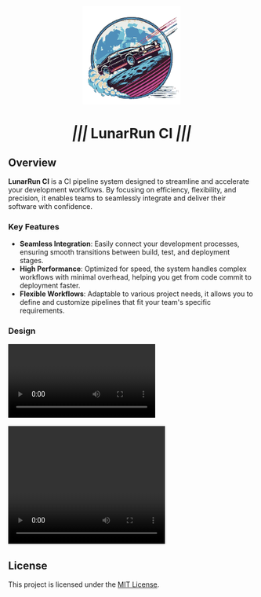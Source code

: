 
<p align="center">
<img src="./images/logo.png" alt="LunarRun Logo" height="200"/>
<h1 align="center"><b><i>|||</i> LunarRun CI <i>|||</i></b></h1>
</p>

## Overview

**LunarRun CI** is a CI pipeline system designed to streamline and accelerate your development workflows. By focusing on efficiency, flexibility, and precision, it enables teams to seamlessly integrate and deliver their software with confidence.

### Key Features

- **Seamless Integration**: Easily connect your development processes, ensuring smooth transitions between build, test, and deployment stages.
- **High Performance**: Optimized for speed, the system handles complex workflows with minimal overhead, helping you get from code commit to deployment faster.
- **Flexible Workflows**: Adaptable to various project needs, it allows you to define and customize pipelines that fit your team's specific requirements.

### Design
![LunarRun-CI system design](./images/design.webm)

<video width="320" height="240" controls>
  <source src="./images/design.webm" type="video/webm">
  Your browser does not support the video tag.
</video>

## License

This project is licensed under the [MIT License](./LICENSE).
